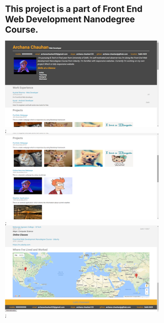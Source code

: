 # This project is a part of Front End Web Development Nanodegree Course.

![Banner Image](https://raw.githubusercontent.com/archana-chauhan/Online-Resume-Nanodegree-Project/master/images/readme_resume_1.PNG);
![Banner Image](https://raw.githubusercontent.com/archana-chauhan/Online-Resume-Nanodegree-Project/master/images/readme_resume_2.PNG);
![Banner Image](https://raw.githubusercontent.com/archana-chauhan/Online-Resume-Nanodegree-Project/master/images/readme_resume_3.PNG);